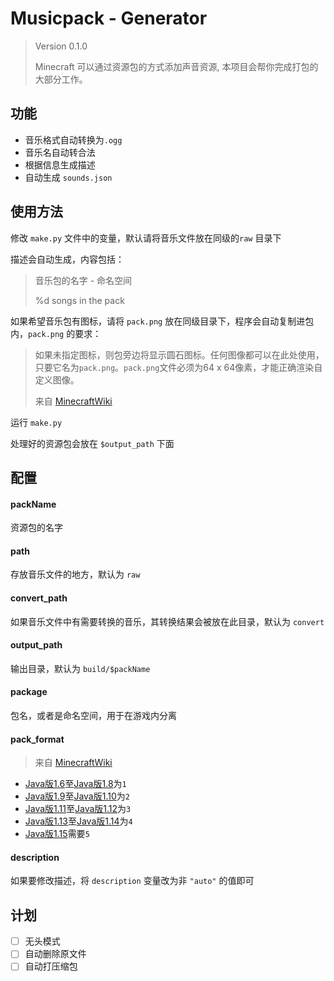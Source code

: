 # Musicpack - Generator

> Version 0.1.0
>
> Minecraft 可以通过资源包的方式添加声音资源, 本项目会帮你完成打包的大部分工作。



## 功能

* 音乐格式自动转换为`.ogg`
* 音乐名自动转合法
* 根据信息生成描述
* 自动生成 `sounds.json`



## 使用方法

修改 `make.py` 文件中的变量，默认请将音乐文件放在同级的`raw` 目录下

描述会自动生成，内容包括：

> 音乐包的名字 - 命名空间
>
> %d songs in the pack

如果希望音乐包有图标，请将 `pack.png` 放在同级目录下，程序会自动复制进包内，`pack.png` 的要求：

> 如果未指定图标，则包旁边将显示圆石图标。任何图像都可以在此处使用，只要它名为`pack.png`。`pack.png`文件必须为64 x 64像素，才能正确渲染自定义图像。
>
> 来自 [MinecraftWiki](https://minecraft-zh.gamepedia.com/%E6%95%99%E7%A8%8B/%E5%88%B6%E4%BD%9C%E8%B5%84%E6%BA%90%E5%8C%85)



运行 `make.py`

处理好的资源包会放在 `$output_path` 下面



## 配置

#### packName

资源包的名字

#### path

存放音乐文件的地方，默认为 `raw`

#### convert_path

如果音乐文件中有需要转换的音乐，其转换结果会被放在此目录，默认为 `convert`

#### output_path

输出目录，默认为 `build/$packName`

#### package

包名，或者是命名空间，用于在游戏内分离

#### pack_format

> 来自 [MinecraftWiki](https://minecraft-zh.gamepedia.com/%E6%95%99%E7%A8%8B/%E5%88%B6%E4%BD%9C%E8%B5%84%E6%BA%90%E5%8C%85)

- [Java版1.6](https://minecraft-zh.gamepedia.com/1.6)至[Java版1.8](https://minecraft-zh.gamepedia.com/1.8)为`1`
- [Java版1.9](https://minecraft-zh.gamepedia.com/1.9)至[Java版1.10](https://minecraft-zh.gamepedia.com/1.10)为`2`
- [Java版1.11](https://minecraft-zh.gamepedia.com/1.11)至[Java版1.12](https://minecraft-zh.gamepedia.com/1.12)为`3`
- [Java版1.13](https://minecraft-zh.gamepedia.com/1.13)至[Java版1.14](https://minecraft-zh.gamepedia.com/1.14)为`4`
- [Java版1.15](https://minecraft-zh.gamepedia.com/1.15)需要`5`

#### description

如果要修改描述，将 `description` 变量改为非 `"auto"` 的值即可



## 计划

- [ ] 无头模式
- [ ] 自动删除原文件
- [ ] 自动打压缩包